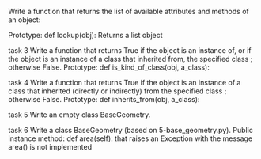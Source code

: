 Write a function that returns the list of available attributes and methods of an object:

Prototype: def lookup(obj):
Returns a list object

task 3
Write a function that returns True if the object is an instance of, or if the object is an instance of a class that inherited from, the specified class ; otherwise False.
           Prototype: def is_kind_of_class(obj, a_class):

task 4
Write a function that returns True if the object is an instance of a class that inherited (directly or indirectly) from the specified class ; otherwise False.
            Prototype: def inherits_from(obj, a_class):

task 5
Write an empty class BaseGeometry.

task 6
Write a class BaseGeometry (based on 5-base_geometry.py).
    Public instance method: def area(self): that raises an Exception with the message area() is not implemented
